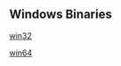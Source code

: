 Windows Binaries
----------------

[win32](https://1drv.ms/u/s!Asf6C964OtqIgn8mF6vy72j2pEbM?e=gSRuk5)

[win64](https://1drv.ms/u/s!Asf6C964OtqIgwANFBhPCidIgB1S?e=6bvtOo)
